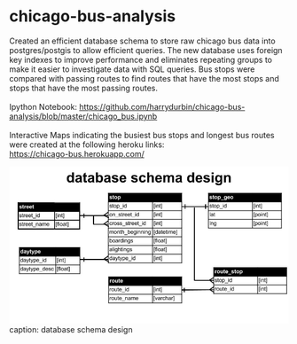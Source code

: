 # chicago-bus-analysis

Created an efficient database schema to store raw chicago bus data into postgres/postgis to allow efficient queries. The new database uses foreign key indexes to improve performance and eliminates repeating groups to make it easier to investigate data with SQL queries. Bus stops were compared with passing routes to find routes that have the most stops and stops that have the most passing routes.
<br><br>
Ipython Notebook: https://github.com/harrydurbin/chicago-bus-analysis/blob/master/chicago_bus.ipynb
<br><br>
Interactive Maps indicating the busiest bus stops and longest bus routes were created at the following heroku links: <br/>
https://chicago-bus.herokuapp.com/ <br/>

![alttag](https://github.com/harrydurbin/chicago-bus-analysis/blob/master/img/db_schema.jpg)
caption: database schema design

